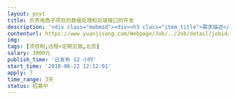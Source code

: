 ```yaml
---                
layout: post       
title: 负责电商子项目的数据处理和后端接口的开发           
description: '<div class="mobmid"><div><h3 class="item_title">需求描述</h3><p>项目：负责电商子项目的数据处理和后端接口的开发<br/> <br/>技能需求：<br/> <br/>熟练掌握Python（Django优先）、shell<br/>能够支持Docker部署<br/>熟悉MongoDB、Redis等Nosql数据库，拥有较强的数据库设计能力。<br/> <br/> <br/>合作方式：<br/> <br/>远程 + 定期见面</p></div><!--info end--></div>'     
contenturl: https://www.yuanjisong.com/Webpage/Job/../Job/detail/jobid/101602      
img:              
tags: [项目制,远程+定期见面,北京]            
salary: 3000元          
publish_time: '已发布 12 小时'         
start_time: '2018-06-22 12:12:01'           
apply: 7                   
time_range: 3天              
status: 招募中                  
---                 
```


